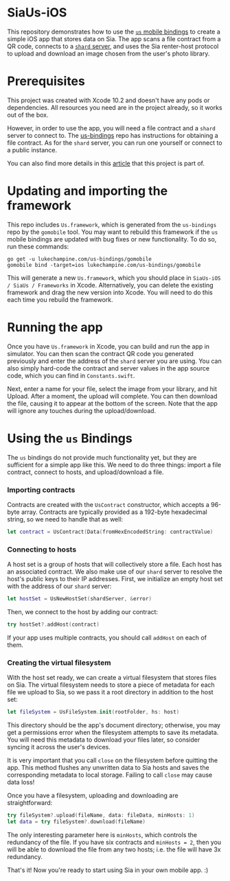 # SiaUs-iOS

This repository demonstrates how to use the [`us` mobile bindings](https://github.com/lukechampine/us-bindings) to create a simple iOS app that stores data on Sia. The app scans a file contract from a QR code, connects to a [`shard` server](https://github.com/lukechampine/shard), and uses the Sia renter-host protocol to upload and download an image chosen from the user's photo library.

# Prerequisites

This project was created with Xcode 10.2 and doesn't have any pods or dependencies. All resources you need are in the project already, so it works out of the box.

However, in order to use the app, you will need a file contract and a `shard` server to connect to. The [us-bindings](https://github.com/lukechampine/us-bindings) repo has instructions for obtaining a file contract. As for the `shard` server, you can run one yourself or connect to a public instance.

You can also find more details in this [article](https://blog.sia.tech/a-new-chapter-in-sia-mobile-app-development-6c7077da6c18) that this project is part of.

# Updating and importing the framework

This repo includes `Us.framework`, which is generated from the `us-bindings` repo by the `gomobile` tool. You may want to rebuild this framework if the `us` mobile bindings are updated with bug fixes or new functionality. To do so, run these commands:

```
go get -u lukechampine.com/us-bindings/gomobile
gomobile bind -target=ios lukechampine.com/us-bindings/gomobile
```

This will generate a new `Us.framework`, which you should place in `SiaUs-iOS / SiaUs / Frameworks` in Xcode. Alternatively, you can delete the existing framework and drag the new version into Xcode. You will need to do this each time you rebuild the framework.

# Running the app

Once you have `Us.framework` in Xcode, you can build and run the app in simulator. You can then scan the contract QR code you generated previously and enter the address of the `shard` server you are using. You can also simply hard-code the contract and server values in the app source code, which you can find in `Constants.swift`.

Next, enter a name for your file, select the image from your library, and hit Upload. After a moment, the upload will complete. You can then download the file, causing it to appear at the bottom of the screen. Note that the app will ignore any touches during the upload/download. 

# Using the `us` Bindings

The `us` bindings do not provide much functionality yet, but they are sufficient for a simple app like this. We need to do three things: import a file contract, connect to hosts, and upload/download a file.

### Importing contracts

Contracts are created with the `UsContract` constructor, which accepts a 96-byte array. Contracts are typically provided as a 192-byte hexadecimal string, so we need to handle that as well:

```swift
let contract = UsContract(Data(fromHexEncodedString: contractValue)
```

### Connecting to hosts

A host set is a group of hosts that will collectively store a file. Each host has an associated contract. We also make use of our `shard` server to resolve the host's public keys to their IP addresses. First, we initialize an empty host set with the address of our `shard` server:

```swift
let hostSet = UsNewHostSet(shardServer, &error)
```

Then, we connect to the host by adding our contract:

```swift
try hostSet?.addHost(contract)
```

If your app uses multiple contracts, you should call `addHost` on each of them.

### Creating the virtual filesystem

With the host set ready, we can create a virtual filesystem that stores files on Sia. The virtual filesystem needs to store a piece of metadata for each file we upload to Sia, so we pass it a root directory in addition to the host set:

```swift
let fileSystem = UsFileSystem.init(rootFolder, hs: host)
```

This directory should be the app's document directory; otherwise, you may get a permissions error when the filesystem attempts to save its metadata. You will need this metadata to download your files later, so consider syncing it across the user's devices.

It is very important that you call `close` on the filesystem before quitting the app. This method flushes any unwritten data to Sia hosts and saves the corresponding metadata to local storage. Failing to call `close` may cause data loss!

Once you have a filesystem, uploading and downloading are straightforward:

```swift
try fileSystem?.upload(fileName, data: fileData, minHosts: 1)
let data = try fileSystem?.download(fileName)
```

The only interesting parameter here is `minHosts`, which controls the redundancy of the file. If you have six contracts and `minHosts = 2`, then you will be able to download the file from any two hosts; i.e. the file will have 3x redundancy.

That's it! Now you're ready to start using Sia in your own mobile app. :)
